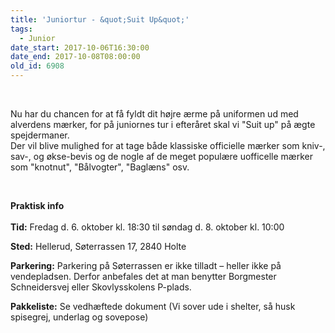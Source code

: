 ```yaml
---
title: 'Juniortur - &quot;Suit Up&quot;'
tags:
  - Junior
date_start: 2017-10-06T16:30:00
date_end: 2017-10-08T08:00:00
old_id: 6908
---
```

&nbsp;

Nu har du chancen for at få fyldt dit højre ærme på uniformen ud med alverdens mærker, for på juniornes tur i efteråret skal vi "Suit up" på ægte spejdermaner.<br />Der vil blive mulighed for at tage både klassiske officielle mærker som kniv-, sav-, og økse-bevis og de nogle af de meget populære uofficelle mærker som "knotnut", "Bålvogter", "Baglæns" osv.

&nbsp;

<strong>Praktisk info<br /><br />Tid:</strong> Fredag d. 6. oktober kl. 18:30 til søndag d. 8. oktober kl. 10:00

**Sted:** Hellerud, Søterrassen 17, 2840 Holte

**Parkering:** Parkering på Søterrassen er ikke tilladt – heller ikke på vendepladsen.&nbsp;Derfor anbefales det at man benytter Borgmester Schneidersvej eller Skovlysskolens P-plads.

**Pakkeliste:** Se vedhæftede dokument (Vi sover ude i shelter, så husk spisegrej, underlag og sovepose)